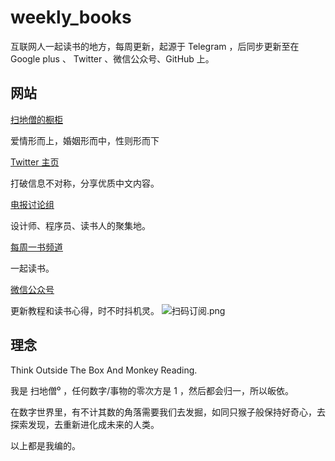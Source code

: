 # weekly_books

互联网人一起读书的地方，每周更新，起源于 Telegram ，后同步更新至在 Google plus 、 Twitter 、微信公众号、GitHub 上。

## 网站

[扫地僧的橱柜](https://ebooksplan.club/)

爱情形而上，婚姻形而中，性则形而下

[Twitter 主页](https://twitter.com/EbookPla)

打破信息不对称，分享优质中文内容。

[电报讨论组](https://t.me/what_youread)

设计师、程序员、读书人的聚集地。

[每周一书频道](https://t.me/weekly_books)

一起读书。

[微信公众号](https://mp.weixin.qq.com/s/EGdpQWIvWd1XjDSBNP9sgA)

更新教程和读书心得，时不时抖机灵。
![扫码订阅.png](https://i.loli.net/2019/06/24/5d10944012a0e16495.png)



## 理念

Think Outside The Box And Monkey Reading.

我是 扫地僧⁰ ，任何数字/事物的零次方是 1 ，然后都会归一，所以皈依。

在数字世界里，有不计其数的角落需要我们去发掘，如同只猴子般保持好奇心，去探索发现，去重新进化成未来的人类。

以上都是我编的。
